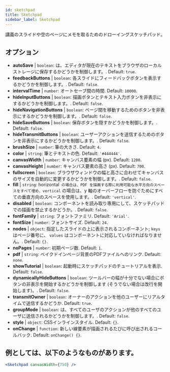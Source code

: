 ```yaml
---
id: sketchpad 
title: Sketchpad
sidebar_label: Sketchpad
---
```


講義のスライドや空のページにメモを取るためのドローイングスケッチパッド。

## オプション

* __autoSave__ | `boolean`: は、エディタが現在のテキストをブラウザのローカルストレージに保存するかどうかを制御します。. Default: `true`.
* __feedbackButtons__ | `boolean`: 各スライドにフィードバックボタンを表示するかどうかを制御します。. Default: `false`.
* __intervalTime__ | `number`: オートセーブ間の時間. Default: `10000`.
* __hideInputButtons__ | `boolean`: 描画ボタンとテキスト入力ボタンを非表示にするかどうかを制御します。. Default: `false`.
* __hideNavigationButtons__ | `boolean`: ページ間を移動するためのボタンを非表示にするかどうかを制御します。. Default: `false`.
* __hideSaveButtons__ | `boolean`: 保存ボタンを隠すかどうかを制御します。. Default: `false`.
* __hideTransmitButtons__ | `boolean`: ユーザーアクションを送信するためのボタンを非表示にするかどうかを制御します。. Default: `false`.
* __brushSize__ | `number`: 筆の大きさ. Default: `4`.
* __color__ | `string`: 筆とテキストの色. Default: `'#444444'`.
* __canvasWidth__ | `number`: キャンバス要素の幅 (px). Default: `1200`.
* __canvasHeight__ | `number`: キャンバス要素の高さ (px). Default: `700`.
* __fullscreen__ | `boolean`: ブラウザウィンドウの幅と高さに合わせてキャンバスのサイズを自動的に変更するかどうかを制御します。. Default: `false`.
* __fill__ | `string`: horizontal` の場合は、PDF を描画する際に利用可能な水平方向のスペースをすべて埋め、vertical` の場合は、y 軸のオーバーフローを防ぐためにすべての垂直方向のスペースを使用します。. Default: `'vertical'`.
* __disabled__ | `boolean`: コンポーネントを読み取り専用にして、スケッチパッドでの描画を禁止するかどうか。. Default: `false`.
* __fontFamily__ | `string`: フォントファミリ. Default: `'Arial'`.
* __fontSize__ | `number`: フォントサイズ. Default: `24`.
* __nodes__ | `object`: 指定したスライドの上に表示されるコンポーネント; `keys` はページ番号に、 `values` はコンポーネントに対応していなければなりません。. Default: `{}`.
* __noPages__ | `number`: 初期ページ数. Default: `1`.
* __pdf__ | `string`: ベイクドインページ背景のPDFファイルへのリンク. Default: `none`.
* __showTutorial__ | `boolean`: 起動時にスケッチパッドのチュートリアルを表示. Default: `false`.
* __dynamicallyHideButtons__ | `boolean`: ツールバーの幅が十分でない場合にボタンの非表示を開始するかどうかを制御します (そうでない場合は改行を開始します)。. Default: `false`.
* __transmitOwner__ | `boolean`: オーナーのアクションを他のユーザーにリアルタイムで送信するかどうか. Default: `true`.
* __groupMode__ | `boolean`: は、すべてのユーザのアクションが他のすべてのユーザに送信されるかどうかを制御します。. Default: `false`.
* __style__ | `object`: CSSインラインスタイル. Default: `{}`.
* __onChange__ | `function`: 新しい線要素が描画されるたびに呼び出されるコールバック. Default: `onChange() {}`.


## 例としては、以下のようなものがあります。

```jsx live
<Sketchpad canvasWidth={750} />
```

